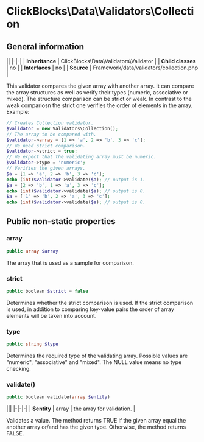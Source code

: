 # ClickBlocks\Data\Validators\Collection #

## General information ##

||
|-|-|
| **Inheritance** | ClickBlocks\Data\Validators\Validator |
| **Child classes** | no |
| **Interfaces** | no |
| **Source** | Framework/data/validators/collection.php |

This validator compares the given array with another array. It can compare the array structures as well as verify their types (numeric, associative or mixed). The structure comparison can be strict or weak. In contrast to the weak compariosn the strict one verifies the order of elements in the array. Example:
```php
// Creates Collection validator.
$validator = new Validators\Collection();
// The array to be compared with. 
$validator->array = [1 => 'a', 2 => 'b', 3 => 'c'];
// We need strict comparison.
$validator->strict = true;
// We expect that the validating array must be numeric.
$validator->type = 'numeric';
// Verifies the given arrays.
$a = [1 => 'a', 2 => 'b', 3 => 'c'];
echo (int)$validator->validate($a); // output is 1.
$a = [2 => 'b', 1 => 'a', 3 => 'c'];
echo (int)$validator->validate($a); // output is 0.
$a = ['1' => 'b', 2 => 'a', 3 => 'c'];
echo (int)$validator->validate($a); // output is 0.
```

## Public non-static properties ##

### **array**

```php
public array $array
```

The array that is used as a sample for comparison.

### **strict**

```php
public boolean $strict = false
```

Determines whether the strict comparison is used. If the strict comparison is used, in addition to comparing key-value pairs the order of array elements will be taken into account.

### **type**

```php
public string $type
```

Determines the required type of the validating array. Possible values are "numeric", "associative" and "mixed".     The NULL value means no type checking.

### **validate()**

```php
public boolean validate(array $entity)
```

|||
|-|-|-|
| **$entity** | array | the array for validation. |

Validates a value. The method returns TRUE if the given array equal the another array or/and has the given type. Otherwise, the method returns FALSE.